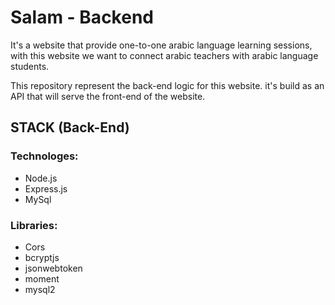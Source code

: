# Salam - Backend
It's a website that provide one-to-one arabic language learning sessions, with this website we want to connect arabic teachers with arabic language students.

This repository represent the back-end logic for this website. it's build as an API that will serve the front-end of the website.

## STACK (Back-End)
### Technologes:
*  Node.js
*  Express.js
*  MySql

### Libraries:
*  Cors
*  bcryptjs
*  jsonwebtoken
*  moment
*  mysql2

<!-- 
### External APIs
*   zoom
 -->
